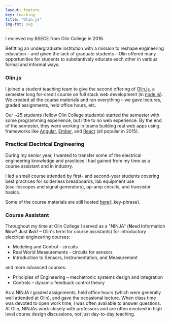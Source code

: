 ```yaml
---
layout: feature
key: teaching
title: "Olin.js"
img-fmt: svg
---
```


I recieved my BSECE from Olin College in 2016.

Befitting an undergraduate institution with a mission to reshape engineering education – and given the lack of graduate students – Olin offered many opportunities for students to substantively educate each other in various formal and informal ways.

### Olin.js

I joined a student teaching team to give the second offering of [Olin.js](https://github.com/olinjs/olinjs), a semester long for-credit course on full stack web development (in [node.js](https://nodejs.org/en/)). We created all the course materials and ran everything – we gave lectures, graded assignments, held office hours, etc.

Our ~25 students (fellow Olin College students) started the semester with some programming experience, but little to no web experience. By the end of the semester, they were working in teams building real web apps using frameworks like [Angular](https://angularjs.org), [Ember](https://emberjs.com), and [React](https://reactjs.org) (all popular in 2015).

### Practical Electrical Engineering

During my senior year, I wanted to transfer some of the electrical engineering knowledge and practices I had gained from my time as a course assistant and in industry.

I led a small course attended by first- and second-year students covering best practices for solderless breadboards, lab equipment use (oscilloscopes and signal generators), op-amp circuits, and transistor basics.

Some of the course materials are still hosted [here](https://www.evandors.ky/ee-seminar){:.key-phrase}.

### Course Assistant

Throughout my time at Olin College I served as a "NINJA" (**N**eed **I**nformation **N**ow? **J**ust **A**sk! – Olin's term for course assistants) for introductory electrical engineering courses:

- Modeling and Control - circuits
- Real World Measurements - circuits for sensors
- Introduction to Sensors, Instrumentation, and Measurement

and more advanced courses:
- Principles of Engineering – mechatronic systems design and integration
- Controls – dynamic feedback control theory

As a NINJA I graded assignments, held office hours (which were generally well attended at Olin), and gave the occasional lecture. When class time was devoted to open work time, I was often available to answer questions. At Olin, NINJAs work closely with professors and are often involved in high level course design discussions, not just day-to-day teaching.